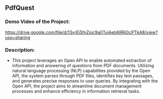 ## PdfQuest

### Demo Video of the Project:

https://drive.google.com/file/d/13yrEj5fnZoic9a0TujAeb6RRjGcPTkA8/view?usp=sharing

### Description:
- This project leverages an Open API to enable automated extraction of information and answering of questions from PDF documents. Utilizing natural language processing (NLP) capabilities provided by the Open API, the system parses through PDF files, identifies key text passages, and generates precise responses to user queries. By integrating with the Open API, the project aims to streamline document management processes and enhance efficiency in information retrieval tasks.




